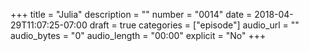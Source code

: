 +++
title = "Julia"
description = ""
number = "0014"
date = 2018-04-29T11:07:25-07:00
draft = true
categories = ["episode"]
audio_url = ""
audio_bytes = "0"
audio_length = "00:00"
explicit = "No"
+++

